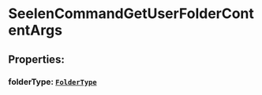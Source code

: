# **SeelenCommandGetUserFolderContentArgs**

## **Properties**:

### folderType: [`FolderType`](./FolderType)
